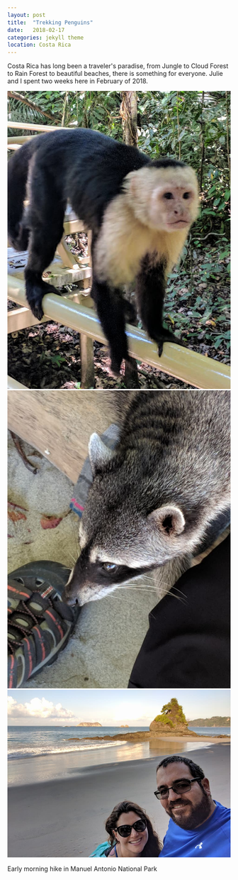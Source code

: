 ```yaml
---
layout: post
title:  "Trekking Penguins"
date:   2018-02-17
categories: jekyll theme
location: Costa Rica
---
```


Costa Rica has long been a traveler's paradise, from Jungle to Cloud Forest to Rain Forest to beautiful beaches, there is something for everyone. Julie and I spent two weeks here in February of 2018.



<div class="post-image post-image--split">
    <img src="../img/costa.rica.feb.2018/monkey1.jpg" alt="A curious capuchin" />
    <img src="../img/costa.rica.feb.2018/raccoon.jpg" alt="This rascally raccoon" />
</div>

<div class="post-image">
    <img src="../img/costa.rica.feb.2018/beach.jpg" alt="A beautiful beach" />
    <p class="post-image-caption">Early morning hike in Manuel Antonio National Park</p>
</div>
